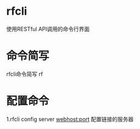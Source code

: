 # rfcli
使用RESTful API调用的命令行界面

# 命令简写
rfcli命令简写 rf

# 配置命令
1.rfcli config server <webhost:port> 配置链接的服务器



